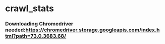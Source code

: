 # crawl_stats

### Downloading Chromedriver needed:https://chromedriver.storage.googleapis.com/index.html?path=73.0.3683.68/
